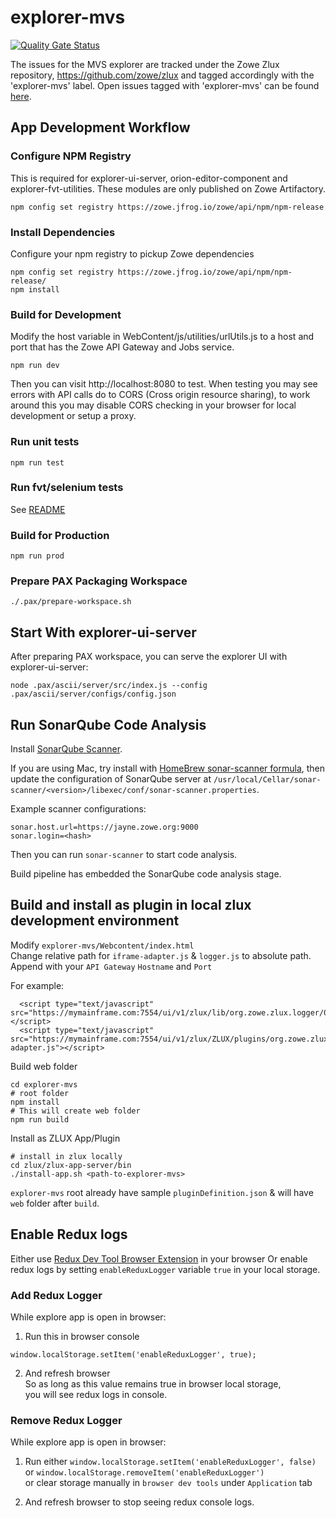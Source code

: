 # explorer-mvs

[![Quality Gate Status](https://sonarcloud.io/api/project_badges/measure?project=zowe_explorer-mvs&metric=alert_status)](https://sonarcloud.io/dashboard?id=zowe_explorer-mvs)

The issues for the MVS explorer are tracked under the Zowe Zlux repository, https://github.com/zowe/zlux and tagged accordingly with the 'explorer-mvs' label. Open issues tagged with 'explorer-mvs' can be found [here](https://github.com/zowe/zlux/issues?q=is%3Aissue+is%3Aopen+label%3Aexplorer-mvs).


## App Development Workflow 

### Configure NPM Registry

This is required for explorer-ui-server, orion-editor-component and explorer-fvt-utilities. These modules are only published on Zowe Artifactory.

```
npm config set registry https://zowe.jfrog.io/zowe/api/npm/npm-release
```

### Install Dependencies

Configure your npm registry to pickup Zowe dependencies
```
npm config set registry https://zowe.jfrog.io/zowe/api/npm/npm-release/
npm install
```

### Build for Development

Modify the host variable in WebContent/js/utilities/urlUtils.js to a host and port that has the Zowe API Gateway and Jobs service.

```
npm run dev 
```

Then you can visit http://localhost:8080 to test.
When testing you may see errors with API calls do to CORS (Cross origin resource sharing), to work around this you may disable CORS checking in your browser for local development or setup a proxy.

### Run unit tests

```
npm run test
```

### Run fvt/selenium tests

See [README](/tests/FVTTests/README.md)


### Build for Production

```
npm run prod
```

### Prepare PAX Packaging Workspace

```
./.pax/prepare-workspace.sh
```

## Start With explorer-ui-server

After preparing PAX workspace, you can serve the explorer UI with explorer-ui-server:

```
node .pax/ascii/server/src/index.js --config .pax/ascii/server/configs/config.json
```

## Run SonarQube Code Analysis

Install [SonarQube Scanner](https://docs.sonarqube.org/display/SCAN/Analyzing+with+SonarQube+Scanner).

If you are using Mac, try install with [HomeBrew sonar-scanner formula](https://formulae.brew.sh/formula/sonar-scanner), then update the configuration of SonarQube server at `/usr/local/Cellar/sonar-scanner/<version>/libexec/conf/sonar-scanner.properties`.

Example scanner configurations:

```
sonar.host.url=https://jayne.zowe.org:9000
sonar.login=<hash>
```

Then you can run `sonar-scanner` to start code analysis.

Build pipeline has embedded the SonarQube code analysis stage.


## Build and install as plugin in local zlux development environment

Modify `explorer-mvs/Webcontent/index.html`   
Change relative path for `iframe-adapter.js` & `logger.js` to absolute path.   
Append with your `API Gateway` `Hostname` and `Port`

For example:
```
  <script type="text/javascript" src="https://mymainframe.com:7554/ui/v1/zlux/lib/org.zowe.zlux.logger/0.9.0/logger.js"></script>
  <script type="text/javascript" src="https://mymainframe.com:7554/ui/v1/zlux/ZLUX/plugins/org.zowe.zlux.bootstrap/web/iframe-adapter.js"></script>
```

Build web folder
```
cd explorer-mvs
# root folder
npm install
# This will create web folder
npm run build
```

Install as ZLUX App/Plugin
```
# install in zlux locally
cd zlux/zlux-app-server/bin
./install-app.sh <path-to-explorer-mvs>
```
`explorer-mvs` root already have sample `pluginDefinition.json` & will have `web` folder after `build`.

## Enable Redux logs
Either use [Redux Dev Tool Browser Extension](https://github.com/reduxjs/redux-devtools) in your browser 
Or enable redux logs by setting `enableReduxLogger` variable `true` in your local storage.

### Add Redux Logger
While explore app is open in browser:
1. Run this in browser console 
```
window.localStorage.setItem('enableReduxLogger', true);
```

2. And refresh browser    
So as long as this value remains true in browser local storage,       
you will see redux logs in console.                  

### Remove Redux Logger          
While explore app is open in browser:      
1. Run either `window.localStorage.setItem('enableReduxLogger', false)`         
or `window.localStorage.removeItem('enableReduxLogger')`           
or clear storage manually in `browser dev tools` under `Application` tab 

2. And refresh browser to stop seeing redux console logs. 

